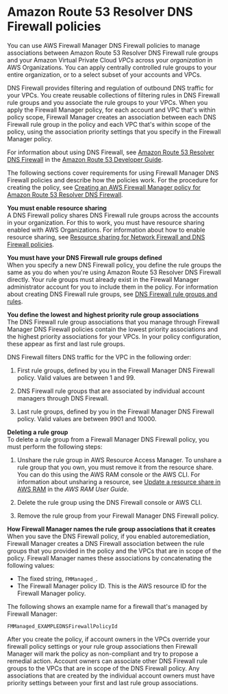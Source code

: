 # Amazon Route 53 Resolver DNS Firewall policies<a name="dns-firewall-policies"></a>

You can use AWS Firewall Manager DNS Firewall policies to manage associations between Amazon Route 53 Resolver DNS Firewall rule groups and your Amazon Virtual Private Cloud *VPCs* across your *organization* in AWS Organizations\. You can apply centrally controlled rule groups to your entire organization, or to a select subset of your accounts and VPCs\. 

DNS Firewall provides filtering and regulation of outbound DNS traffic for your VPCs\. You create reusable collections of filtering rules in DNS Firewall rule groups and you associate the rule groups to your VPCs\. When you apply the Firewall Manager policy, for each account and VPC that's within policy scope, Firewall Manager creates an association between each DNS Firewall rule group in the policy and each VPC that's within scope of the policy, using the association priority settings that you specify in the Firewall Manager policy\. 

For information about using DNS Firewall, see [Amazon Route 53 Resolver DNS Firewall](https://docs.aws.amazon.com/Route53/latest/DeveloperGuide/resolver-dns-firewall.html) in the [Amazon Route 53 Developer Guide](https://docs.aws.amazon.com/Route53/latest/DeveloperGuide/Welcome.html)\.

The following sections cover requirements for using Firewall Manager DNS Firewall policies and describe how the policies work\. For the procedure for creating the policy, see [Creating an AWS Firewall Manager policy for Amazon Route 53 Resolver DNS Firewall](create-policy.md#creating-firewall-manager-policy-for-dns-firewall)\. 

**You must enable resource sharing**  
A DNS Firewall policy shares DNS Firewall rule groups across the accounts in your organization\. For this to work, you must have resource sharing enabled with AWS Organizations\. For information about how to enable resource sharing, see [Resource sharing for Network Firewall and DNS Firewall policies](resource-sharing.md)\.

**You must have your DNS Firewall rule groups defined**  
When you specify a new DNS Firewall policy, you define the rule groups the same as you do when you're using Amazon Route 53 Resolver DNS Firewall directly\. Your rule groups must already exist in the Firewall Manager administrator account for you to include them in the policy\. For information about creating DNS Firewall rule groups, see [DNS Firewall rule groups and rules](https://docs.aws.amazon.com/Route53/latest/DeveloperGuide/resolver-dns-firewall-rule-groups.html)\.

**You define the lowest and highest priority rule group associations**  
The DNS Firewall rule group associations that you manage through Firewall Manager DNS Firewall policies contain the lowest priority associations and the highest priority associations for your VPCs\. In your policy configuration, these appear as first and last rule groups\. 

DNS Firewall filters DNS traffic for the VPC in the following order: 

1. First rule groups, defined by you in the Firewall Manager DNS Firewall policy\. Valid values are between 1 and 99\.

1. DNS Firewall rule groups that are associated by individual account managers through DNS Firewall\. 

1. Last rule groups, defined by you in the Firewall Manager DNS Firewall policy\. Valid values are between 9901 and 10000\.

**Deleting a rule group**  
To delete a rule group from a Firewall Manager DNS Firewall policy, you must perform the following steps:

1. Unshare the rule group in AWS Resource Access Manager\. To unshare a rule group that you own, you must remove it from the resource share\. You can do this using the AWS RAM console or the AWS CLI\. For information about unsharing a resource, see [Update a resource share in AWS RAM](https://docs.aws.amazon.com/ram/latest/userguide/working-with-sharing-update.html) in the *AWS RAM User Guide*\.

1. Delete the rule group using the DNS Firewall console or AWS CLI\.

1. Remove the rule group from your Firewall Manager DNS Firewall policy\.

**How Firewall Manager names the rule group associations that it creates**  
When you save the DNS Firewall policy, if you enabled autoremediation, Firewall Manager creates a DNS Firewall association between the rule groups that you provided in the policy and the VPCs that are in scope of the policy\. Firewall Manager names these associations by concatenating the following values: 
+ The fixed string, `FMManaged_`\.
+ The Firewall Manager policy ID\. This is the AWS resource ID for the Firewall Manager policy\.

The following shows an example name for a firewall that's managed by Firewall Manager:

```
FMManaged_EXAMPLEDNSFirewallPolicyId
```

After you create the policy, if account owners in the VPCs override your firewall policy settings or your rule group associations then Firewall Manager will mark the policy as non\-compliant and try to propose a remedial action\. Account owners can associate other DNS Firewall rule groups to the VPCs that are in scope of the DNS Firewall policy\. Any associations that are created by the individual account owners must have priority settings between your first and last rule group associations\. 